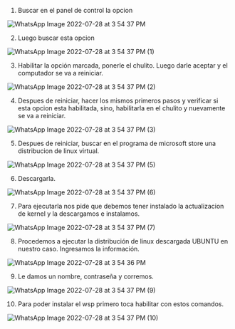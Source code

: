 1. Buscar en el panel de control la opcion

![WhatsApp Image 2022-07-28 at 3 54 37 PM](https://user-images.githubusercontent.com/100428070/187039996-0649a0a2-1bf3-46bf-8bb1-34396f2c6cf1.jpeg)

2. Luego buscar esta opcion

![WhatsApp Image 2022-07-28 at 3 54 37 PM (1)](https://user-images.githubusercontent.com/100428070/187040034-c4e3b02d-da27-43ff-9c03-ddbdd84d0b0a.jpeg)

3. Habilitar la opción marcada, ponerle el chulito. Luego darle aceptar y el computador se va a reiniciar.

![WhatsApp Image 2022-07-28 at 3 54 37 PM (2)](https://user-images.githubusercontent.com/100428070/187040114-4d1b1c99-5a30-4f13-831b-22d9c0c20f40.jpeg)

4. Despues de reiniciar, hacer los mismos primeros pasos y verificar si esta opcion esta habilitada, sino, habilitarla en el chulito y nuevamente se va a reiniciar.

![WhatsApp Image 2022-07-28 at 3 54 37 PM (3)](https://user-images.githubusercontent.com/100428070/187040153-b848b3cd-76da-4a04-b882-5d6718d4b463.jpeg)

5. Despues de reiniciar, buscar en el programa de microsoft store una distribucion de linux virtual.

![WhatsApp Image 2022-07-28 at 3 54 37 PM (5)](https://user-images.githubusercontent.com/100428070/187040381-fbc602b6-d6ce-43f1-a1a5-bb9f61b68fbe.jpeg)

6. Descargarla.

![WhatsApp Image 2022-07-28 at 3 54 37 PM (6)](https://user-images.githubusercontent.com/100428070/187040440-aebfd61c-663b-4993-a56a-7d777daa8e4f.jpeg)

7. Para ejecutarla nos pide que debemos tener instalado la actualizacion de kernel y la descargamos e instalamos.

![WhatsApp Image 2022-07-28 at 3 54 37 PM (7)](https://user-images.githubusercontent.com/100428070/187040475-eac52937-d831-4374-9246-c7ffc2df392d.jpeg)

8. Procedemos a ejecutar la distribución de linux descargada UBUNTU en nuestro caso. Ingresamos la información.

![WhatsApp Image 2022-07-28 at 3 54 36 PM](https://user-images.githubusercontent.com/100428070/187040557-ddf46a48-8814-4568-8254-74d5f3de4565.jpeg)

9. Le damos un nombre, contraseña y corremos.

![WhatsApp Image 2022-07-28 at 3 54 37 PM (9)](https://user-images.githubusercontent.com/100428070/187040610-37599975-6289-4b99-a83e-7efb3a8abda1.jpeg)

10. Para poder instalar el wsp primero toca habilitar con estos comandos.

![WhatsApp Image 2022-07-28 at 3 54 37 PM (10)](https://user-images.githubusercontent.com/100428070/187040658-07249028-8647-4e91-9fa4-f396bb23dd0b.jpeg)











